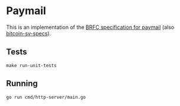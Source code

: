 # Paymail

This is an implementation of the [BRFC specification for paymail](https://bsvalias.org/index.html) (also [bitcoin-sv-specs](https://github.com/bitcoin-sv-specs/brfc-paymail/tree/master/src)).

## Tests

`make run-unit-tests`

## Running

`go run cmd/http-server/main.go`